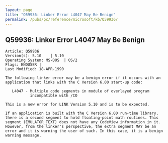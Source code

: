 ```yaml
---
layout: page
title: "Q59936: Linker Error L4047 May Be Benign"
permalink: /pubs/pc/reference/microsoft/kb/Q59936/
---
```


## Q59936: Linker Error L4047 May Be Benign

	Article: Q59936
	Version(s): 5.10    | 5.10
	Operating System: MS-DOS  | OS/2
	Flags: ENDUSER |
	Last Modified: 18-APR-1990
	
	The following linker error may be a benign error if it occurs with an
	application that links with the C Version 6.00 start-up code:
	
	   L4047 - Multiple code segments in module of overlayed program
	           incompatible with /CO
	
	This is a new error for LINK Version 5.10 and is to be expected.
	
	If an application is built with the C Version 6.00 run-time library,
	there is a second segment to hold floating-point math routines. This
	segment (EMULATOR_TEXT) does not have any CodeView information in it.
	However, from the linker's perspective, the extra segment MAY be an
	error and it is warning the user of such. In this case, it is a benign
	warning message.
